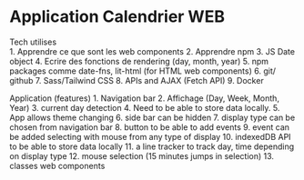 # Application Calendrier WEB

Tech utilises   
    1. Apprendre ce que sont les web components
    2. Apprendre npm
    3. JS Date object
    4. Ecrire des fonctions de rendering (day, month, year)
    5. npm packages comme date-fns, lit-html (for HTML web components)
    6. git/ github
    7. Sass/Tailwind CSS
    8. APIs and AJAX (Fetch API)
    9. Docker

Application (features)
    1. Navigation bar
    2. Affichage (Day, Week, Month, Year)
    3. current day detection
    4. Need to be able to store data locally.
    5. App allows theme changing
    6. side bar can be hidden
    7. display type can be chosen from navigation bar
    8. button to be able to add events
    9. event can be added selecting with mouse from any type of display
    10. indexedDB API to be able to store data locally
    11. a line tracker to track day, time depending on display type
    12. mouse selection (15 minutes jumps in selection)
    13. classes web components


